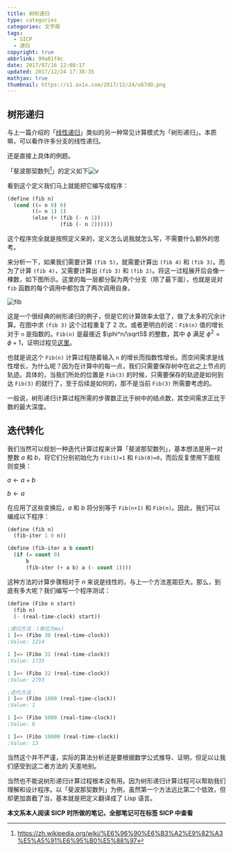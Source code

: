 ```yaml
---
title: 树形递归
type: categories
categories: 文字阁
tags:
  - SICP
  - 递归
copyright: true
abbrlink: 99a81f4c
date: 2017/07/16 12:08:17
updated: 2017/12/24 17:38:35
mathjax: true
thumbnail: https://s1.ax1x.com/2017/12/24/v87dO.png
---
```


## 树形递归

与上一篇介绍的「[线性递归](https://www.itswincer.com/posts/aabe7c53/)」类似的另一种常见计算模式为「树形递归」。本质嘛，可以看作许多分支的线性递归。

还是直接上具体的例题。

「斐波那契数列[^1]」的定义如下![v](https://ws1.sinaimg.cn/large/ba22af52gy1fhltrol0xxj20j102iwee.jpg)


看到这个定义我们马上就能把它编写成程序：

```lisp
(define (fib n)
  (cond ((= n 0) 0)
        ((= n 1) 1)
        (else (+ (fib (- n 1))
                 (fib (- n 2))))))
```
<!-- more -->
这个程序完全就是按照定义来的，定义怎么说我就怎么写，不需要什么额外的思考。

来分析一下，如果我们需要计算 `(fib 5)`，就需要计算出 `(fib 4)` 和 `(fib 3)`。而为了计算 `(fib 4)`，又需要计算出 `(fib 3)` 和 `(fib 2)`。将这一过程展开后会像一棵数，如下图所示。这里的每一层都分裂为两个分支（除了最下面），也就是说对 `fib` 函数的每个调用中都包含了两次调用自身。

[^1]: https://zh.wikipedia.org/wiki/%E6%96%90%E6%B3%A2%E9%82%A3%E5%A5%91%E6%95%B0%E5%88%97

![fib](https://mitpress.mit.edu/sicp/full-text/book/ch1-Z-G-13.gif)

这是一个很经典的树形递归的例子，但是它的计算效率太低了，做了太多的冗余计算。在图中求 `(fib 3)` 这个过程重复了 2 次。或者更明白的说：`Fib(n)` 值的增长对于 `n` 是指数的。`Fib(n)` 是最接近 $\phi^n/\sqrt5$ 的整数，其中 $\phi$ 满足 $\phi^2=\phi+1$，证明过程见[这里](https://github.com/WincerChan/sicp/blob/master/chapter1/e1.13.png)。

也就是说这个 `Fib(n)` 计算过程随着输入 `n` 的增长而指数性增长。而空间需求是线性增长，为什么呢？因为在计算中的每一点，我们只需要保存树中在此之上节点的轨迹。具体的，当我们所处的位置是 `Fib(3)` 的时候，只需要保存的轨迹是如何到达 `Fib(3)` 的就行了，至于后续是如何的，那不是当前 `Fib(3)` 所需要考虑的。

一般说，树形递归计算过程所需的步骤数正比于树中的结点数，其空间需求正比于数的最大深度。

## 迭代转化

我们当然可以规划一种迭代计算过程来计算「斐波那契数列」，基本想法是用一对整数 $a$ 和 $b$，将它们分别初始化为 `Fib(1)=1` 和 `Fib(0)=0`，而后反复使用下面规则变换：

$a\longleftarrow a+b$

$b\longleftarrow a$

在应用了这些变换后，$a$ 和 $b$ 将分别等于 `Fib(n+1)` 和 `Fib(n)`。因此，我们可以编成以下程序：

```lisp
(define (fib n)
  (fib-iter 1 0 n))

(define (fib-iter a b count)
  (if (= count 0)
      b
      (fib-iter (+ a b) a (- count 1))))
```

这种方法的计算步骤相对于 $n$ 来说是线性的，与上一个方法差距巨大。那么，到底有多大呢？我们编写一个程序测试：

```lisp
(define (Fibo n start)
  (fib n)
  (- (real-time-clock) start))

;递归方法：(单位为ms)
1 ]=> (Fibo 30 (real-time-clock))
;Value: 1214

1 ]=> (Fibo 31 (real-time-clock))
;Value: 1735

1 ]=> (Fibo 32 (real-time-clock))
;Value: 2793

;迭代方法：
1 ]=> (Fibo 1000 (real-time-clock))
;Value: 1

1 ]=> (Fibo 5000 (real-time-clock))
;Value: 6

1 ]=> (Fibo 10000 (real-time-clock))
;Value: 13
```

当然这个并不严谨，实际的算法分析还是要根据数学公式推导、证明，但足以让我们感受到这二者方法的 天差地别。

当然也不能说树形递归计算过程根本没有用。因为树形递归计算过程可以帮助我们理解和设计程序。以「斐波那契数列」为例，虽然第一个方法远比第二个低效，但却更加直截了当，基本就是把定义翻译成了 Lisp 语言。

**本文系本人阅读 SICP 时所做的笔记，全部笔记可在标签 SICP 中查看**
